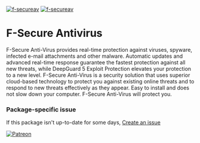 ﻿[![f-secureav](https://img.shields.io/chocolatey/v/f-secureav?color=green&label=f-secureav)](https://chocolatey.org/packages/f-secureav) [![f-secureav](https://img.shields.io/chocolatey/dt/f-secureav)](https://chocolatey.org/packages/f-secureav)

# F-Secure Antivirus

F-Secure Anti-Virus provides real-time protection against viruses, spyware, infected e-mail
attachments and other malware.
Automatic updates and advanced real-time response guarantee the fastest protection against all
new threats, while DeepGuard 5 Exploit Protection elevates your protection to a new level.
F-Secure Anti-Virus is a security solution that uses superior cloud-based technology to protect
you against existing online threats and to respond to new threats effectively as they appear.
Easy to install and does not slow down your computer.
F-Secure Anti-Virus will protect you.

### Package-specific issue

If this package isn't up-to-date for some days, [Create an issue](https://github.com/tunisiano187/Chocolatey-packages/issues/new/choose)

[![Patreon](https://cdn.jsdelivr.net/gh/tunisiano187/Chocolatey-packages@d15c4e19c709e7148588d4523ffc6dd3cd3c7e5e/icons/patreon.png)](https://www.patreon.com/bePatron?u=39585820)
